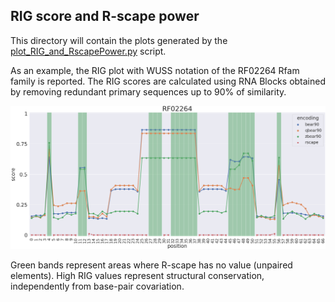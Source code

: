 ## RIG score and R-scape power

This directory will contain the plots generated by the [plot_RIG_and_RscapePower.py](../../scripts/plot_RIG_and_RscapePower.py) 
script.

As an example, the RIG plot with WUSS notation of the RF02264 Rfam family is reported. The RIG scores are calculated using 
RNA Blocks obtained by removing redundant primary sequences up to 90% of similarity.

![RIG_RscapePower_RF02264](../../images/RIG_RscapePower_RF02264.png)

Green bands represent areas where R-scape has no value (unpaired elements). High RIG values represent structural conservation, 
independently from base-pair covariation.